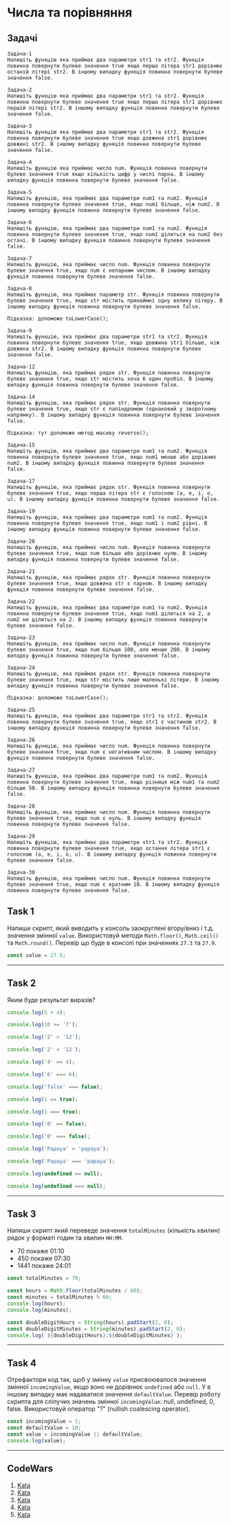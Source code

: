 # Числа та порівняння

## Задачі

```
Задача-1
Напишіть функцію яка приймає два параметри str1 та str2. Функція повинна повернути булеве значення true якщо перша літера str1 дорівнює останій літері str2. В іншому випадку функція повинна повернути булеве значення false.
```

```
Задача-2
Напишіть функцію яка приймає два параметри str1 та str2. Функція повинна повернути булеве значення true якщо перша літера str1 дорівнює першій літері str2. В іншому випадку функція повинна повернути булеве значення false.
```

```
Задача-3
Напишіть функцію яка приймає два параметри str1 та str2. Функція повинна повернути булеве значення true якщо довжина str1 дорівнює довжині str2. В іншому випадку функція повинна повернути булеве значення false.
```

```
Задача-4
Напишіть функцію яка приймає число num. Функція повинна повернути булеве значення true якщо кількість цифр у числі парна. В іншому випадку функція повинна повернути булеве значення false.
```

```
Задача-5
Напишіть функцію, яка приймає два параметри num1 та num2. Функція повинна повернути булеве значення true, якщо num1 більше, ніж num2. В іншому випадку функція повинна повернути булеве значення false.
```

```
Задача-6
Напишіть функцію, яка приймає два параметри num1 та num2. Функція повинна повернути булеве значення true, якщо num1 ділиться на num2 без остачі. В іншому випадку функція повинна повернути булеве значення false.
```

```
Задача-7
Напишіть функцію, яка приймає число num. Функція повинна повернути булеве значення true, якщо num є непарним числом. В іншому випадку функція повинна повернути булеве значення false.
```

```
Задача-8
Напишіть функцію, яка приймає параметр str. Функція повинна повернути булеве значення true, якщо str містить принаймні одну велику літеру. В іншому випадку функція повинна повернути булеве значення false.

Підказка: допоможе toLowerCase();
```

```
Задача-9
Напишіть функцію, яка приймає два параметри str1 та str2. Функція повинна повернути булеве значення true, якщо довжина str1 більше, ніж довжина str2. В іншому випадку функція повинна повернути булеве значення false.
```

```
Задача-12
Напишіть функцію, яка приймає рядок str. Функція повинна повернути булеве значення true, якщо str містить хоча б один пробіл. В іншому випадку функція повинна повернути булеве значення false.
```

```
Задача-14
Напишіть функцію, яка приймає рядок str. Функція повинна повернути булеве значення true, якщо str є паліндромом (однаковий у зворотному напрямку). В іншому випадку функція повинна повернути булеве значення false.

Підказка: тут допоможе метод масиву reverse();
```

```
Задача-15
Напишіть функцію, яка приймає два параметри num1 та num2. Функція повинна повернути булеве значення true, якщо num1 менше або дорівнює num2. В іншому випадку функція повинна повернути булеве значення false.
```

```
Задача-17
Напишіть функцію, яка приймає рядок str. Функція повинна повернути булеве значення true, якщо перша літера str є голосною (a, e, i, o, u). В іншому випадку функція повинна повернути булеве значення false.
```

```
Задача-19
Напишіть функцію, яка приймає два параметри num1 та num2. Функція повинна повернути булеве значення true, якщо num1 і num2 рівні. В іншому випадку функція повинна повернути булеве значення false.
```

```
Задача-20
Напишіть функцію, яка приймає число num. Функція повинна повернути булеве значення true, якщо num більше або дорівнює нулю. В іншому випадку функція повинна повернути булеве значення false.
```

```
Задача-21
Напишіть функцію, яка приймає рядок str. Функція повинна повернути булеве значення true, якщо довжина str є парною. В іншому випадку функція повинна повернути булеве значення false.
```

```
Задача-22
Напишіть функцію, яка приймає два параметри num1 та num2. Функція повинна повернути булеве значення true, якщо num1 ділиться на 2, а num2 не ділиться на 2. В іншому випадку функція повинна повернути булеве значення false.
```

```
Задача-23
Напишіть функцію, яка приймає число num. Функція повинна повернути булеве значення true, якщо num більше 100, але менше 200. В іншому випадку функція повинна повернути булеве значення false.
```

```
Задача-24
Напишіть функцію, яка приймає рядок str. Функція повинна повернути булеве значення true, якщо str містить лише маленькі літери. В іншому випадку функція повинна повернути булеве значення false.

Підказка: допоможе toLowerCase();
```

```
Задача-25
Напишіть функцію, яка приймає два параметри str1 та str2. Функція повинна повернути булеве значення true, якщо str1 є частиною str2. В іншому випадку функція повинна повернути булеве значення false.
```

```
Задача-26
Напишіть функцію, яка приймає число num. Функція повинна повернути булеве значення true, якщо num є негативним числом. В іншому випадку функція повинна повернути булеве значення false.
```

```
Задача-27
Напишіть функцію, яка приймає два параметри num1 та num2. Функція повинна повернути булеве значення true, якщо різниця між num1 та num2 більше 50. В іншому випадку функція повинна повернути булеве значення false.
```

```
Задача-28
Напишіть функцію, яка приймає число num. Функція повинна повернути булеве значення true, якщо num є нуль. В іншому випадку функція повинна повернути булеве значення false.
```

```
Задача-29
Напишіть функцію, яка приймає два параметри str1 та str2. Функція повинна повернути булеве значення true, якщо остання літера str1 є голосною (a, e, i, o, u). В іншому випадку функція повинна повернути булеве значення false.
```

```
Задача-30
Напишіть функцію, яка приймає число num. Функція повинна повернути булеве значення true, якщо num є кратним 10. В іншому випадку функція повинна повернути булеве значення false.

```

## Task 1

Напиши скрипт, який виводить у консоль заокруглені вгору/вниз і т.д. значення
змінної `value`. Використовуй методи `Math.floor()`, `Math.ceil()` та
`Math.round()`. Перевір що буде в консолі при значеннях `27.3` та `27.9`.

```js
const value = 27.5;
```

---

## Task 2

Яким буде результат виразів?

```js
console.log(5 > 4);

console.log(10 >= '7');

console.log('2' > '12');

console.log('2' < '12');

console.log('4' == 4);

console.log('6' === 6);

console.log('false' === false);

console.log(1 == true);

console.log(1 === true);

console.log('0' == false);

console.log('0' === false);

console.log('Papaya' < 'papaya');

console.log('Papaya' === 'papaya');

console.log(undefined == null);

console.log(undefined === null);
```

---

## Task 3

Напиши скрипт який переведе значення `totalMinutes` (кількість хвилин) рядок у
форматі годин та хвилин `HH:MM`.

- 70 покаже 01:10
- 450 покаже 07:30
- 1441 покаже 24:01

```js
const totalMinutes = 70;

const hours = Math.floor(totalMinutes / 60);
const minutes = totalMinutes % 60;
console.log(hours);
console.log(minutes);

const doubleDigitHours = String(hours).padStart(2, 0);
const doubleDigitMinutes = String(minutes).padStart(2, 0);
console.log(`${doubleDigitHours}:${doubleDigitMinutes}`);
```

---

## Task 4

Отрефактори код так, щоб у змінну `value` присвоювалося значення змінної
`incomingValue`, якщо воно не дорівнює `undefined` або `null`. У в іншому
випадку має надаватися значення `defaultValue`. Перевір роботу скрипта для
сліпучих значень змінної `incomingValue`: null, undefined, 0, false.
Використовуй оператор "?" (nullish coalescing operator).

```js
const incomingValue = 5;
const defaultValue = 10;
const value = incomingValue || defaultValue;
console.log(value);
```

---

## CodeWars

1. [Kata](https://www.codewars.com/kata/55fab1ffda3e2e44f00000c6)
1. [Kata](https://www.codewars.com/kata/5748838ce2fab90b86001b1a)
1. [Kata](https://www.codewars.com/kata/55f9bca8ecaa9eac7100004a)
1. [Kata](https://www.codewars.com/kata/55a5befdf16499bffb00007b/train/javascript)
1. [Kata](https://www.codewars.com/kata/5bb0c58f484fcd170700063d)
